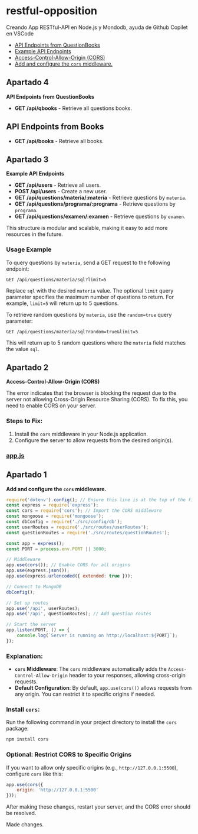 # restful-opposition
Creando App RESTful-API en Node.js y Mondodb, ayuda de Github Copilet en VSCode

- [API Endpoints from QuestionBooks](#apartado-4)
- [Example API Endpoints](#apartado-3)
- [Access-Control-Allow-Origin (CORS)](#apartado-2)
- [Add and configure the `cors` middleware.](#apartado-1)

## Apartado 4
**API Endpoints from QuestionBooks**
- **GET /api/qbooks** - Retrieve all questions books.

## API Endpoints from Books
- **GET /api/books** - Retrieve all books.

## Apartado 3
**Example API Endpoints**

- **GET /api/users** - Retrieve all users.
- **POST /api/users** - Create a new user.
- **GET /api/questions/materia/:materia** - Retrieve questions by `materia`.
- **GET /api/questions/programa/:programa** - Retrieve questions by `programa`.
- **GET /api/questions/examen/:examen** - Retrieve questions by `examen`.

This structure is modular and scalable, making it easy to add more resources in the future.

### Usage Example

To query questions by `materia`, send a GET request to the following endpoint:

```
GET /api/questions/materia/sql?limit=5
```

Replace `sql` with the desired `materia` value. The optional `limit` query parameter specifies the maximum number of questions to return. For example, `limit=5` will return up to 5 questions.

To retrieve random questions by `materia`, use the `random=true` query parameter:

```
GET /api/questions/materia/sql?random=true&limit=5
```

This will return up to 5 random questions where the `materia` field matches the value `sql`.

## Apartado 2
**Access-Control-Allow-Origin (CORS)**

The error indicates that the browser is blocking the request due to the server not allowing Cross-Origin Resource Sharing (CORS). To fix this, you need to enable CORS on your server.

### Steps to Fix:
1. Install the `cors` middleware in your Node.js application.
2. Configure the server to allow requests from the desired origin(s).

### [app.js](file:///home/zodd/Documentos/%40Documentos/Master2024/curso%202024/2595_MEAN_ALUMNOS/MEAN/05_MEAN/04_Oposicion/restful-opposition/app.js)

## Apartado 1
**Add and configure the `cors` middleware.**

```javascript
require('dotenv').config(); // Ensure this line is at the top of the file
const express = require('express');
const cors = require('cors'); // Import the CORS middleware
const mongoose = require('mongoose');
const dbConfig = require('./src/config/db');
const userRoutes = require('./src/routes/userRoutes');
const questionRoutes = require('./src/routes/questionRoutes');

const app = express();
const PORT = process.env.PORT || 3000;

// Middleware
app.use(cors()); // Enable CORS for all origins
app.use(express.json());
app.use(express.urlencoded({ extended: true }));

// Connect to MongoDB
dbConfig();

// Set up routes
app.use('/api', userRoutes);
app.use('/api', questionRoutes); // Add question routes

// Start the server
app.listen(PORT, () => {
    console.log(`Server is running on http://localhost:${PORT}`);
});
```

### Explanation:
- **`cors` Middleware**: The `cors` middleware automatically adds the `Access-Control-Allow-Origin` header to your responses, allowing cross-origin requests.
- **Default Configuration**: By default, `app.use(cors())` allows requests from any origin. You can restrict it to specific origins if needed.

### Install `cors`:
Run the following command in your project directory to install the `cors` package:
```bash
npm install cors
```

### Optional: Restrict CORS to Specific Origins
If you want to allow only specific origins (e.g., `http://127.0.0.1:5500`), configure `cors` like this:
```javascript
app.use(cors({
    origin: 'http://127.0.0.1:5500'
}));
```

After making these changes, restart your server, and the CORS error should be resolved.

Made changes.

